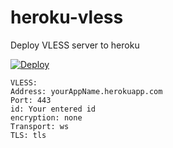 # heroku-vless
Deploy VLESS server to heroku

[![Deploy](https://www.herokucdn.com/deploy/button.png)](https://dashboard.heroku.com/new?template=https://github.com/DanyTPG/heroku-vless/tree/main)


```
VLESS:
Address: yourAppName.herokuapp.com
Port: 443
id: Your entered id
encryption: none
Transport: ws
TLS: tls
